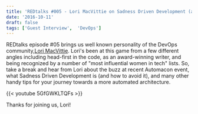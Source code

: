 ```yaml
---
title: 'REDtalks #005 - Lori MacVittie on Sadness Driven Development (and other things)'
date: '2016-10-11'
draft: false
tags: ['Guest Interview',  'DevOps']
---
```


REDtalks episode #05 brings us well known personality of the DevOps community,[Lori MacVittie](http://lorimacvittie.sys-con.com/). Lori's been at this game from a few different angles including head-first in the code, as an award-winning writer, and being recognized by a number of "most influential women in tech" lists. So, take a break and hear from Lori about the buzz at recent Automacon event, what Sadness Driven Development is (and how to avoid it), and many other handy tips for your journey towards a more automated architecture.

{{< youtube 5GfGWKLTQFs >}}

Thanks for joining us, Lori!